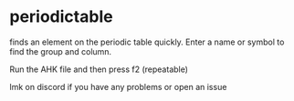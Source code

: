 # periodictable
finds an element on the periodic table quickly. Enter a name or symbol to find the group and column.

Run the AHK file and then press f2 (repeatable)

lmk on discord if you have any problems or open an issue
